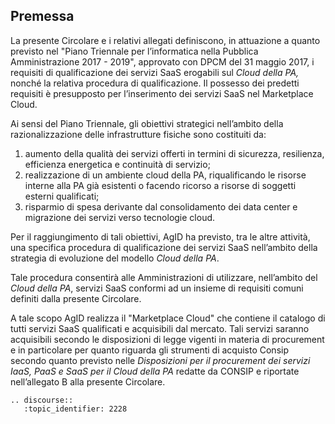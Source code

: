 ## Premessa 

La presente Circolare e i relativi allegati definiscono, in attuazione a quanto
previsto nel "Piano Triennale per l’informatica nella Pubblica Amministrazione
2017 - 2019", approvato con DPCM del 31 maggio 2017, i requisiti di
qualificazione dei servizi SaaS erogabili sul *Cloud della PA,*
nonché la relativa procedura di qualificazione. Il possesso dei predetti
requisiti è presupposto per l’inserimento dei servizi SaaS nel Marketplace Cloud.

Ai sensi del Piano Triennale, gli obiettivi strategici nell’ambito della
razionalizzazione delle infrastrutture fisiche sono costituiti da:

1. aumento della qualità dei servizi offerti in termini di sicurezza,
   resilienza, efficienza energetica e continuità di servizio;
2. realizzazione di un ambiente cloud della PA, riqualificando le risorse
   interne alla PA già esistenti o facendo ricorso a risorse di soggetti
   esterni qualificati;
3. risparmio di spesa derivante dal consolidamento dei data center e migrazione
   dei servizi verso tecnologie cloud.

Per il raggiungimento di tali obiettivi, AgID ha previsto, tra le altre
attività, una specifica procedura di qualificazione dei servizi SaaS
nell’ambito della strategia di evoluzione del modello *Cloud della PA*. 

Tale procedura consentirà alle Amministrazioni di utilizzare, nell’ambito del
*Cloud della PA*, servizi SaaS conformi ad un insieme di requisiti comuni definiti
dalla presente Circolare.

A tale scopo AgID realizza il "Marketplace Cloud" che contiene il 
catalogo di tutti servizi SaaS qualificati e acquisibili dal mercato.
Tali servizi saranno acquisibili secondo le disposizioni
di legge vigenti in materia di procurement  e in particolare per quanto 
riguarda gli strumenti di acquisto Consip secondo quanto previsto nelle 
*Disposizioni per il procurement dei servizi IaaS, PaaS e SaaS per il Cloud della PA* 
redatte da CONSIP e riportate nell’allegato B alla presente Circolare.

```eval_rst
.. discourse::
   :topic_identifier: 2228
```
